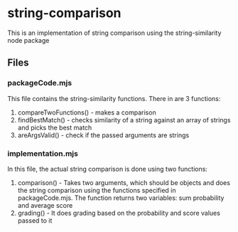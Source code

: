 # string-comparison
This is an implementation of string comparison using the string-similarity node package

## Files
### packageCode.mjs
This file contains the string-similarity functions. There in are 3 functions:
1. compareTwoFunctions() - makes a comparison 
2. findBestMatch() - checks similarity of a string against an array of strings and picks the best match
3. areArgsValid() - check if the passed arguments are strings

### implementation.mjs
In this file, the actual string comparison is done using two functions:
1. comparison() - Takes two arguments, which should be objects and does the string comparison using the functions specified in packageCode.mjs.
The function returns two variables: sum probability and average score
2. grading() - It does grading based on the probability and score values passed to it 

